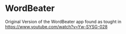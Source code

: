 # WordBeater
Original Version of the WordBeater app found as tought in https://www.youtube.com/watch?v=Yw-SYSG-028
